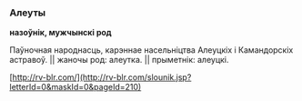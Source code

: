 ### Алеуты
**назоўнік, мужчынскі род**

Паўночная народнасць, карэннае насельніцтва Алеуцкіх і Камандорскіх астравоў. || жаночы род: алеутка. || прыметнік: алеуцкі.

<a rel="author">[http://rv-blr.com/](http://rv-blr.com/slounik.jsp?letterId=0&maskId=0&pageId=210)</a>
